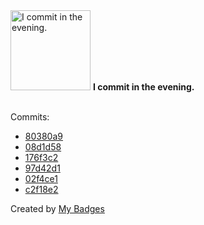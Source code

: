<img src="https://github.com/my-badges/my-badges/blob/master/src/all-badges/time-of-commit/evening-commits.png?raw=true" alt="I commit in the evening." title="I commit in the evening." width="128">
<strong>I commit in the evening.</strong>
<br><br>

Commits:

- <a href="https://github.com/antonmedv/antonmedv/commit/80380a993c7147a3937bc1113ed8000d453c2621">80380a9</a>
- <a href="https://github.com/antonmedv/antonmedv/commit/08d1d58dcd039064c5826604692ab69263ad89f5">08d1d58</a>
- <a href="https://github.com/antonmedv/antonmedv/commit/176f3c21d91dc3a2aa4a237b1b6d2da3a760b70c">176f3c2</a>
- <a href="https://github.com/antonmedv/antonmedv/commit/97d42d103471c325d893374c254798f701860ab1">97d42d1</a>
- <a href="https://github.com/antonmedv/antonmedv/commit/02f4ce1e25ecbc43cb3226c5419ca874baff38f2">02f4ce1</a>
- <a href="https://github.com/antonmedv/antonmedv/commit/c2f18e273d0b8d1589a39fd6bb00508453d95c53">c2f18e2</a>


Created by <a href="https://github.com/my-badges/my-badges">My Badges</a>